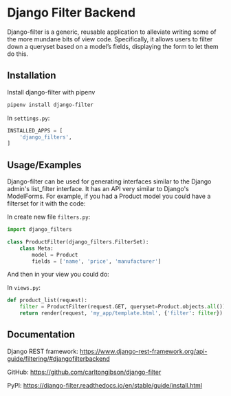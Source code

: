 
# Django Filter Backend

Django-filter is a generic, reusable application to alleviate writing some of the more mundane bits of view code. Specifically, it allows users to filter down a queryset based on a model’s fields, displaying the form to let them do this.

## Installation

Install django-filter with pipenv

```bash
pipenv install django-filter
```

In `settings.py`:

```python
INSTALLED_APPS = [
    'django_filters',
]
```

## Usage/Examples

Django-filter can be used for generating interfaces similar to the Django admin's list_filter interface. It has an API very similar to Django's ModelForms. For example, if you had a Product model you could have a filterset for it with the code:

In create new file `filters.py`:

```python
import django_filters

class ProductFilter(django_filters.FilterSet):
    class Meta:
        model = Product
        fields = ['name', 'price', 'manufacturer']
```

And then in your view you could do:

In `views.py`:

```python
def product_list(request):
    filter = ProductFilter(request.GET, queryset=Product.objects.all())
    return render(request, 'my_app/template.html', {'filter': filter})
```

## Documentation

Django REST framework: <https://www.django-rest-framework.org/api-guide/filtering/#djangofilterbackend>

GitHub: <https://github.com/carltongibson/django-filter>

PyPI: <https://django-filter.readthedocs.io/en/stable/guide/install.html>
